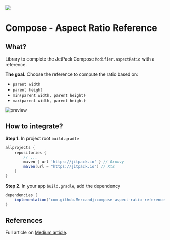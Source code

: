 [![](https://jitpack.io/v/Mercandj/compose-aspect-ratio-reference.svg)](https://jitpack.io/#Mercandj/compose-aspect-ratio-reference)

# Compose - Aspect Ratio Reference

## What?

Library to complete the JetPack Compose `Modifier.aspectRatio` with a reference.

**The goal.** Choose the reference to compute the ratio based on:

- `parent width`
- `parent height`
- `min(parent width, parent height)`
- `max(parent width, parent height)`

![preview](https://miro.medium.com/v2/resize:fit:4800/format:webp/1*pmS0_cNRQhOe5mmOMA2HkA.png)

## How to integrate?

**Step 1.** In project root `build.gradle`

```groovy
allprojects {
    repositories {
        // ...
        maven { url 'https://jitpack.io' } // Groovy
        maven(url = "https://jitpack.io") // Kts
    }
}
```

**Step 2.** In your app `build.gradle`, add the dependency

```groovy
dependencies {
    implementation("com.github.Mercandj:compose-aspect-ratio-reference:0.00.01")
}
```

## References

Full article
on [Medium article](https://medium.com/@jonathan.mercandalli_41381/aspect-ratio-with-reference-in-jetpack-compose-9bf9b79016ee).